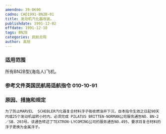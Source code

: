```yaml
---
amendno: 39-0690
cadno: CAD1991-BN2B-01
title: 发动机汽化器改装。
publishdate: 1991-12-02
effdate: 1991-12-10
tags: BN2B
categories: 民航总局
author: 高旭
---
```


### 适用范围 
所有BN2B型(海岛人)飞机。

<!--more-->
### 参考文件英国民航局适航指令 010-10-91 

### 原因、措施和规定 
    为了防止MARVEL  SCHEBLER汽化器复合材料浮子吸收燃油并下沉，自本指令生效之日起90天内或25个发动机运转小时内，必须完成 PILATUS BRITTEN-NORMAN公司服务通告NO．BN-2／SB．203号。该通告转述了TEXTRON-LYCOMING公司的服务通告NO.495，要求将复合材料的浮子更换为金属浮子。
